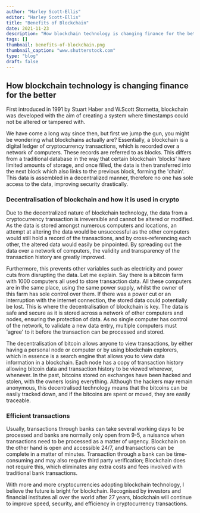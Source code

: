 ```yaml
---
author: "Harley Scott-Ellis"
editor: "Harley Scott-Ellis"
title: "Benefits of Blockchain"
date: 2021-11-23
description: "How blockchain technology is changing finance for the better"
tags: []
thumbnail: benefits-of-blockchain.png
thumbnail_caption: "www.shutterstock.com"
type: "blog"
draft: false
---
```


## How blockchain technology is changing finance for the better

First introduced in 1991 by Stuart Haber and W.Scott Stornetta, blockchain was developed with the aim of creating a system where timestamps could not be altered or tampered with.

We have come a long way since then, but first we jump the gun, you might be wondering what blockchains actually are? Essentially, a blockchain is a digital ledger of cryptocurrency transactions, which is recorded over a network of computers. These records are referred to as blocks. This differs from a traditional database in the way that certain blockchain 'blocks' have limited amounts of storage, and once filled, the data is then transferred into the next block which also links to the previous block, forming the 'chain'. This data is assembled in a decentralized manner, therefore no one has sole access to the data, improving security drastically.


### Decentralisation of blockchain and how it is used in crypto

Due to the decentralized nature of blockchain technology, the data from a cryptocurrency transaction is irreversible and cannot be altered or modified. As the data is stored amongst numerous computers and locations, an attempt at altering the data would be unsuccessful as the other computers would still hold a record of the transactions, and by cross-referencing each other, the altered data would easily be pinpointed. By spreading out the data over a network of computers, the validity and transparency of the transaction history are greatly improved.

Furthermore, this prevents other variables such as electricity and power cuts from disrupting the data. Let me explain. Say there is a bitcoin farm with 1000 computers all used to store transaction data. All these computers are in the same place, using the same power supply, whilst the owner of this farm has sole control over them. If there was a power cut or an interruption with the internet connection, the stored data could potentially be lost. This is where the decentralisation of blockchain is key. The data is safe and secure as it is stored across a network of other computers and nodes, ensuring the protection of data. As no single computer has control of the network, to validate a new data entry, multiple computers must 'agree' to it before the transaction can be processed and stored.

The decentralisation of bitcoin allows anyone to view transactions, by either having a personal node or computer or by using blockchain explorers, which in essence is a search engine that allows you to view data information in a blockchain. Each node has a copy of transaction history allowing bitcoin data and transaction history to be viewed wherever, whenever. In the past, bitcoins stored on exchanges have been hacked and stolen, with the owners losing everything. Although the hackers may remain anonymous, this decentralised technology means that the bitcoins can be easily tracked down, and if the bitcoins are spent or moved, they are easily traceable.


### Efficient transactions 

Usually, transactions through banks can take several working days to be processed and banks are normally only open from 9-5, a nuisance when transactions need to be processed as a matter of urgency. Blockchain on the other hand is open and accessible 24/7, and transactions can be complete in a matter of minutes. Transaction through a bank can be time-consuming and may also require third party verification; Blockchain does not require this, which eliminates any extra costs and fees involved with traditional bank transactions.

With more and more cryptocurrencies adopting blockchain technology, I believe the future is bright for blockchain. Recognised by investors and financial institutes all over the world after 27 years, blockchain will continue to improve speed, security, and efficiency in cryptocurrency transactions.
